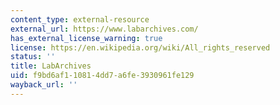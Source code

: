 ```yaml
---
content_type: external-resource
external_url: https://www.labarchives.com/
has_external_license_warning: true
license: https://en.wikipedia.org/wiki/All_rights_reserved
status: ''
title: LabArchives
uid: f9bd6af1-1081-4dd7-a6fe-3930961fe129
wayback_url: ''
---
```

